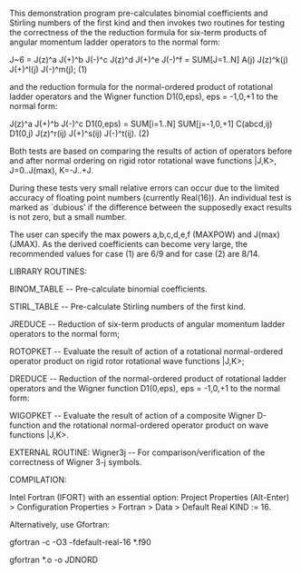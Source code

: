 This demonstration program pre-calculates binomial coefficients and Stirling numbers of the first kind and then invokes two routines for testing the correctness of the the reduction formula for six-term products of angular momentum ladder operators to the normal form:

J~6 = J(z)^a J(+)^b J(-)^c J(z)^d J(+)^e J(-)^f  = SUM[J=1..N] A(j) J(z)^k(j) J(+)^l(j) J(-)^m(j); (1)

and the reduction formula for the normal-ordered product of rotational ladder operators and the Wigner function D1(0,eps), eps = -1,0,+1 to the normal form:

J(z)^a J(+)^b J(-)^c D1(0,eps) = SUM[i=1..N] SUM[j=-1,0,+1] C(abcd,ij) D1(0,j) J(z)^r(ij) J(+)^s(ij) J(-)^t(ij). (2)

Both tests are based on comparing the results of action of operators before and after normal ordering on rigid rotor rotational wave functions |J,K>, J=0..J(max), K=-J..+J.

During these tests very small relative errors can occur due to the limited accuracy of floating point numbers (currently Real(16)). An individual test is marked as `dubious' if the difference between the supposedly exact results is not zero, but a small number.

The user can specify the max powers a,b,c,d,e,f (MAXPOW) and J(max) (JMAX). As the derived coefficients can become very large, the recommended values for case (1) 
are 6/9 and for case (2) are 8/14.

LIBRARY ROUTINES:

BINOM_TABLE -- Pre-calculate binomial coefficients.

STIRL_TABLE -- Pre-calculate Stirling numbers of the first kind.

JREDUCE     -- Reduction of six-term products of angular momentum ladder operators to the
               normal form;
               
ROTOPKET    -- Evaluate the result of action of a rotational normal-ordered operator 
               product on rigid rotor rotational wave functions |J,K>;
               
DREDUCE     -- Reduction of the normal-ordered product of rotational ladder operators
               and the Wigner function D1(0,eps), eps = -1,0,+1 to the normal form:
               
WIGOPKET    -- Evaluate the result of action of a composite Wigner D-function and the 
               rotational normal-ordered operator product on wave functions |J,K>.

EXTERNAL ROUTINE:
Wigner3j    -- For comparison/verification of the correctness of Wigner 3-j symbols.


COMPILATION:

Intel Fortran (IFORT) with an essential option: Project Properties (Alt-Enter) > Configuration Properties > Fortran > Data > Default Real KIND := 16.

Alternatively, use Gfortran:

gfortran -c -O3 -fdefault-real-16 *.f90

gfortran *.o -o JDNORD

